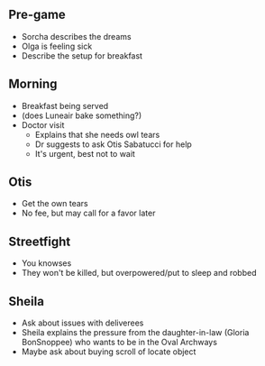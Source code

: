 
## Pre-game

 - Sorcha describes the dreams
 - Olga is feeling sick
 - Describe the setup for breakfast

## Morning

 - Breakfast being served
 - (does Luneair bake something?)
 - Doctor visit
    - Explains that she needs owl tears
    - Dr suggests to ask Otis Sabatucci for help
    - It's urgent, best not to wait

## Otis

 - Get the own tears
 - No fee, but may call for a favor later
 
## Streetfight

 - You knowses
 - They won't be killed, but overpowered/put to sleep and robbed
 
## Sheila

 - Ask about issues with deliverees 
 - Sheila explains the pressure from the daughter-in-law (Gloria BonSnoppee) who wants to be in the Oval Archways
 - Maybe ask about buying scroll of locate object
